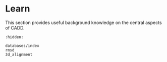 # Learn
This section provides useful background knowledge on the central aspects of CADD.


```{toctree}
:hidden:

databases/index
rmsd
3d_alignment
```
